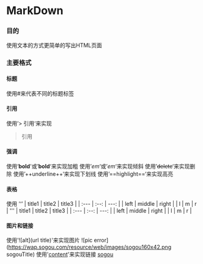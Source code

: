 MarkDown
========
### 目的
使用文本的方式更简单的写出HTML页面

### 主要格式
#### 标题
使用#来代表不同的标题标签
#### 引用
使用’> 引用‘来实现
> 引用
#### 强调
使用‘**bold**'或’__bold__‘来实现加粗
使用’*em*‘或’_em_‘来实现倾斜
使用’~~delete~~‘来实现删除
使用’++underline++‘来实现下划线
使用’==highlight==‘来实现高亮
#### 表格
使用
’‘’
| title1 | title2 | title3 |
| :--- | :--: | ---: |
| left | middle | right |
| l | m | r |
'''
| title1 | title2 | title3 |
| :--- | :--: | ---: |
| left | middle | right |
| l | m | r |
#### 图片和链接
使用'![alt](url title)'来实现图片
![pic error](https://wap.sogou.com/resource/web/images/sogou160x42.png sogouTitle)
使用'[content](url)'来实现链接
[sogou](https://wap.sogou.com/)
